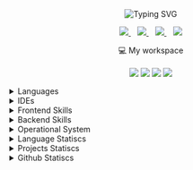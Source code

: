 <!-- ![Snake animation](https://github.com/lucasbbs/lucasbbs/blob/output/github-contribution-grid-snake.svg) -->
<div align='center'>
<!--     <img src='https://github.com/lucasbbs/lucasbbs/assets/45081920/132b6ef9-ceae-4209-8c9b-e1b8fceda949' width="450"><br> -->
    <img src="http://readme-typing-svg.herokuapp.com?font=Fira+Code&pause=1000&center=true&multiline=true&width=435&height=100&lines=Hello+Friend%2C;I+am+a+Full+Stack+Cloud+Engineer;at+Goco%2C+Denmark" alt="Typing SVG" />
    <br/>
    <p align='center'>
  
  <a target='_blank' href="https://www.linkedin.com/in/lucas-breno-noronha-braga/">
    <img src="https://img.shields.io/badge/linkedin-%230077B5.svg?&style=for-the-badge&logo=linkedin&logoColor=white" />
  </a>&nbsp;&nbsp;
  <a target='_blank' href="https://vk.com/lucasbbs">
    <img src="https://img.shields.io/badge/вконтакте-%232E87FB.svg?&style=for-the-badge&logo=vk&logoColor=white" />            
  </a>&nbsp;&nbsp;
  <a target='_blank' href="https://wa.me/556183499994?text=Hello,+Lucas,">
    <img src="https://img.shields.io/badge/WhatsApp-25D366?style=for-the-badge&logo=whatsapp&logoColor=white" />            
  </a>&nbsp;&nbsp;
  <a href='mailto:lucasbbs@live.fr?subject=Hello,%20Lucas&body=Hello,%20there!%0D%0A' target='_blank'>
    <img src="https://img.shields.io/badge/Microsoft_Outlook-0078D4?style=for-the-badge&logo=microsoft-outlook&logoColor=white" />
  </a>
      
  
</p>
</div>
<p align='center'>
  💻 My workspace<br/><br/>
  <img src="https://img.shields.io/badge/Ubuntu-E95420?style=for-the-badge&logo=ubuntu&logoColor=white" />
  <img src="https://img.shields.io/badge/AMD%20Ryzen_7_3800X-ED1C24?style=for-the-badge&logo=amd&logoColor=white" />
  <img src="https://img.shields.io/badge/RAM-16GB-%230071C5.svg?&style=for-the-badge&logoColor=white" />
  <img src="https://img.shields.io/badge/nvidia-gtx%201060-%2376B900.svg?&style=for-the-badge&logo=nvidia&logoColor=white" />
</p>
  
<details>
  <summary>Languages</summary>
    <div align="center">
        <a href="#">
          <img title="C++" src="https://cdn.jsdelivr.net/gh/devicons/devicon/icons/cplusplus/cplusplus-original.svg" alt="C++" width="40" height="40" />
        </a>
        <a href="#">
          <img title="JavaScript" src="https://cdn.jsdelivr.net/gh/devicons/devicon/icons/javascript/javascript-original.svg" alt="JavaScript" width="40" height="40"/>
        </a>
        <a href="#">
          <img title="TypeScript" src="https://cdn.jsdelivr.net/gh/devicons/devicon/icons/typescript/typescript-original.svg" alt="Typescript" width="40" height="40" />
        </a>
        <a href="#">
          <img title="Python" src="https://cdn.jsdelivr.net/gh/devicons/devicon/icons/python/python-original-wordmark.svg" alt="Python" width="40" height="40" />
        </a>
        <a href="#">
          <img title="php" src="https://cdn.jsdelivr.net/gh/devicons/devicon/icons/php/php-original.svg" alt="php" width="40" height="40" />
        </a>
        <a href="#">
          <img title="Dart" src="https://cdn.jsdelivr.net/gh/devicons/devicon/icons/dart/dart-original.svg" alt="Dart" width="40" height="40" />
        </a>
    </div>
</details>
<details>
  <summary>IDEs</summary>
    <div align="center">
        <a href="#">
          <img title="VSCode" src="https://cdn.jsdelivr.net/gh/devicons/devicon/icons/vscode/vscode-original.svg" alt="VSCode" width="40" height="40" />
        </a>
        <a href="#">
          <img title="Android Studio" src="https://cdn.jsdelivr.net/gh/devicons/devicon/icons/androidstudio/androidstudio-original.svg" title="Android Studio" width="40" height="40"  />
        </a>
        <a href="#">
          <img title="IntelliJ" src="https://cdn.jsdelivr.net/gh/devicons/devicon/icons/intellij/intellij-original.svg" alt="IntelliJ" width="40" height="40" />
        </a>
    </div>
</details>
<details>
  <summary>Frontend Skills</summary>
    <div align="center">
        <a href="#">
          <img title="HTML 5" src="https://cdn.jsdelivr.net/gh/devicons/devicon/icons/html5/html5-original.svg"  alt="HTML5" width="40" height="40"/>
        </a>
        <a href="#">
          <img title="CSS 3" src="https://cdn.jsdelivr.net/gh/devicons/devicon/icons/css3/css3-original.svg" alt="CSS3" width="40" height="40"/>
        </a>
        <a href="#">
          <img title="React" src="https://cdn.jsdelivr.net/gh/devicons/devicon/icons/react/react-original.svg" alt="React" width="40" height="40"/>
        </a>
        <a href="#">
          <img title="Next.Js" src="https://cdn.jsdelivr.net/gh/devicons/devicon/icons/nextjs/nextjs-original.svg" alt="Next.js" width="40" height="40" />
        </a>
        <a href="#">
          <img title="Material UI" src="https://cdn.jsdelivr.net/gh/devicons/devicon/icons/materialui/materialui-original.svg" alt="Material UI" width="40" height="40"  />
        </a>
        <a href="#">
          <img title="Tailwind CSS" src="https://cdn.jsdelivr.net/gh/devicons/devicon/icons/tailwindcss/tailwindcss-original-wordmark.svg" alt="Tailwind CSS" width="40" height="40" />
        </a>
    </div>
</details>
<details>
  <summary>Backend Skills</summary>
    <div align="center">
        <a href="#">
          <img title="MongoDB" src="https://cdn.jsdelivr.net/gh/devicons/devicon/icons/mongodb/mongodb-original-wordmark.svg" alt="Mongo DB" width="40" height="40" />
        </a>
        <a href="#">
          <img title="AWS" src="https://cdn.jsdelivr.net/gh/devicons/devicon/icons/amazonwebservices/amazonwebservices-original-wordmark.svg"  width="40" height="40"/>
        </a>
        <a href="#">
          <img title="PostgreSQL" src="https://cdn.jsdelivr.net/gh/devicons/devicon/icons/postgresql/postgresql-original.svg" width="40" height="40" />
        </a>
        <a href="#">
          <img title="Laravel" src="https://cdn.jsdelivr.net/gh/devicons/devicon/icons/laravel/laravel-original.svg" alt="Laravel" width="40" height="40" />
        </a>
        <a href="#">
          <img title="Nest.Js" src="https://cdn.jsdelivr.net/gh/devicons/devicon/icons/nestjs/nestjs-original.svg" alt="NestJS" width="40" height="40" />
        </a>
        <a href="#">
          <img title="Node.Js" src="https://cdn.jsdelivr.net/gh/devicons/devicon/icons/nodejs/nodejs-original.svg" alt="Node.Js" width="40" height="40" />
        </a>
        <a href="#">
          <img title="MySQL" src="https://cdn.jsdelivr.net/gh/devicons/devicon/icons/mysql/mysql-original-wordmark.svg" alt="MySQL" width="40" height="40" />
        </a>
    </div>
</details>
<details>
  <summary>Operational System</summary>
    <div align="center">
        <a href="#">
          <img title="Windows" src="https://cdn.jsdelivr.net/gh/devicons/devicon/icons/windows8/windows8-original.svg" alt="Windows" width="40" height="40" />
        </a>
        <a href="#">
          <img title="Ubuntu" src="https://cdn.jsdelivr.net/gh/devicons/devicon/icons/ubuntu/ubuntu-original-wordmark.svg" width="40" height="40" />
        </a>
    </div>
</details>
<details>
  <summary>Language Statiscs</summary>
    <div align="center">
        <img src="https://wakatime.com/share/@lucasbbs/46b36f0c-1043-4dc6-b3b4-3cd785b0fc76.svg" height="450" />
    </div>
  </details>
<details>
  <summary>Projects Statiscs</summary>
    <table> 
      <tr><th>Project</th><th>Time Spent in the current project</th></tr>
      <tr><td>Geekster Teacher Frontend</td><td><img src="https://wakatime.com/badge/user/9650e143-10c0-40dd-92a2-cf7e682e7fa4/project/273ef898-28ea-4fa3-b790-960ba0b4d963.svg" /></td></tr>
      <tr><td>Geekster Backend</td><td><img src="https://wakatime.com/badge/user/9650e143-10c0-40dd-92a2-cf7e682e7fa4/project/9f279e07-2e11-4b31-8bb6-65b18ed7087b.svg"/></td></tr>
      <tr><td>Geekster Student Frontend</td><td><img src="https://wakatime.com/badge/user/9650e143-10c0-40dd-92a2-cf7e682e7fa4/project/8725f481-3f0c-4af1-8384-abe71e1e9d7b.svg"/></td>  </tr>
      <tr><td>Adept Time Frontend</td><td><img src="https://wakatime.com/badge/user/9650e143-10c0-40dd-92a2-cf7e682e7fa4/project/b2acf662-7510-4fb8-9fea-43e08dd04f8a.svg"/></td></tr>
      <tr><td>Adept Time Backend</td><td><img src="https://wakatime.com/badge/user/9650e143-10c0-40dd-92a2-cf7e682e7fa4/project/d4c32d65-72fb-4fc9-ad2e-229e2c8709aa.svg"/></td></tr>
      <tr><td>Head Hunter Social Backend</td><td><img src="https://wakatime.com/badge/user/9650e143-10c0-40dd-92a2-cf7e682e7fa4/project/b53fd1c8-edaa-4a2f-b91d-bd2ec42d8503.svg"/></td></tr>
    </table>
    <p>Since I started working at Goco, my overall working hours accounts for <img src="https://wakatime.com/badge/user/9650e143-10c0-40dd-92a2-cf7e682e7fa4.svg" /></p>
</details>
<details>
  <summary>Github Statiscs</summary>
    <table>
<div align="center">
  <a href="https://github.com/lucasbbs">
    <img height="170em" src="https://github-readme-stats.vercel.app/api?username=lucasbbs&show_icons=true&theme=radical&include_all_commits=true&count_private=true&bg_color=0D1117"/>
    <img height="170em" src="https://github-readme-stats.vercel.app/api/top-langs/?username=lucasbbs&layout=compact&langs_count=10&theme=react&bg_color=0D1117"/>
  </a>
</div>
</details>
    
<!-- ARTICLES:START -->
<!-- ARTICLES:END -->
